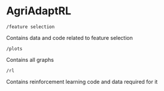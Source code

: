 # AgriAdaptRL

```/feature selection```

Contains data and code related to feature selection

```/plots```

Contains all graphs

```/rl```

Contains reinforcement learning code and data required for it